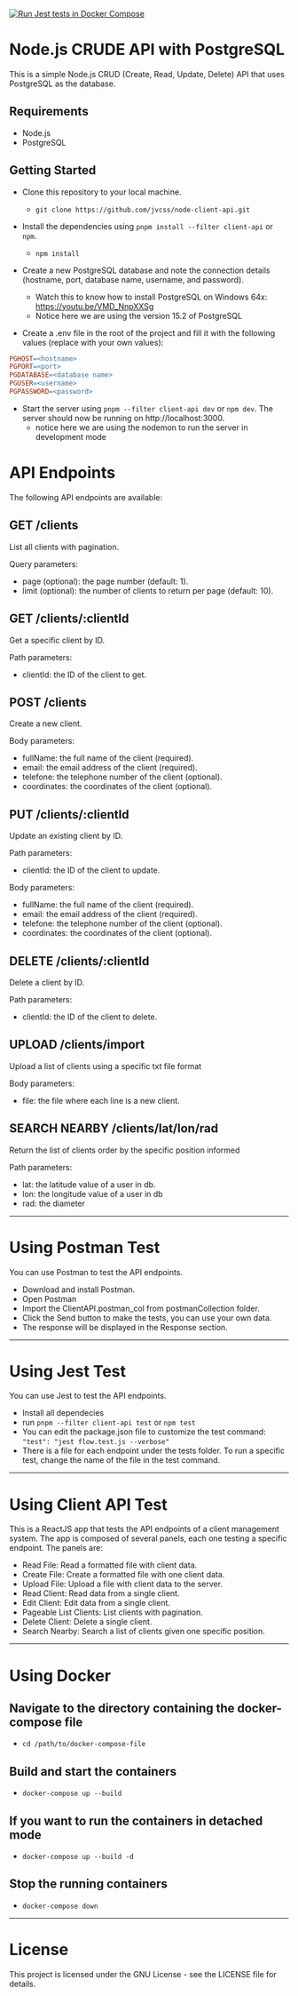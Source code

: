 [![Run Jest tests in Docker Compose](https://github.com/jvcss/pg-node-react-jest/actions/workflows/node.js.yml/badge.svg)](https://github.com/jvcss/pg-node-react-jest/actions/workflows/node.js.yml)

# Node.js CRUDE API with PostgreSQL
This is a simple Node.js CRUD (Create, Read, Update, Delete) API that uses PostgreSQL as the database.

## Requirements
- Node.js
- PostgreSQL

## Getting Started
- Clone this repository to your local machine. 
  - `git clone https://github.com/jvcss/node-client-api.git`

- Install the dependencies using `pnpm install --filter client-api` or `npm`. 
  - `npm install`

- Create a new PostgreSQL database and note the connection details (hostname, port, database name, username, and password).
    - Watch this to know how to install PostgreSQL on Windows 64x: https://youtu.be/VMD_NnpXXSg
    - Notice here we are using the version 15.2 of PostgreSQL

- Create a .env file in the root of the project and fill it with the following values (replace with your own values):


```makefile
PGHOST=<hostname>
PGPORT=<port>
PGDATABASE=<database name>
PGUSER=<username>
PGPASSWORD=<password>
```

- Start the server using `pnpm --filter client-api dev` or `npm dev`.
The server should now be running on http://localhost:3000.
    - notice here we are using the nodemon to run the server in development mode

# API Endpoints

The following API endpoints are available:

## GET /clients

List all clients with pagination.

Query parameters:

- page (optional): the page number (default: 1).
- limit (optional): the number of clients to return per page (default: 10).

## GET /clients/:clientId

Get a specific client by ID.

Path parameters:

- clientId: the ID of the client to get.

## POST /clients
Create a new client.

Body parameters:

- fullName: the full name of the client (required).
- email: the email address of the client (required).
- telefone: the telephone number of the client (optional).
- coordinates: the coordinates of the client (optional).

## PUT /clients/:clientId

Update an existing client by ID.

Path parameters:

- clientId: the ID of the client to update.

Body parameters:

- fullName: the full name of the client (required).
- email: the email address of the client (required).
- telefone: the telephone number of the client (optional).
- coordinates: the coordinates of the client (optional).

## DELETE /clients/:clientId
Delete a client by ID.

Path parameters:

- clientId: the ID of the client to delete.

## UPLOAD /clients/import
Upload a list of clients using a specific txt file format

Body parameters:

- file: the file where each line is a new client.

## SEARCH NEARBY /clients/lat/lon/rad
Return the list of clients order by the specific position informed

Path parameters:

- lat: the latitude value of a user in db.
- lon: the longitude value of a user in db
- rad: the diameter
---

# Using Postman Test
You can use Postman to test the API endpoints.

- Download and install Postman.
- Open Postman 
- Import the ClientAPI.postman_col from postmanCollection folder.
- Click the Send button to make the tests, you can use your own data.
- The response will be displayed in the Response section.

---
# Using Jest Test
You can use Jest to test the API endpoints.

- Install all dependecies
- run `pnpm --filter client-api test` or `npm test`
- You can edit the package.json file to customize the test command: `"test": "jest flow.test.js --verbose"`
- There is a file for each endpoint under the tests folder. To run a specific test, change the name of the file in the test command.

---
# Using Client API Test
This is a ReactJS app that tests the API endpoints of a client management system. The app is composed of several panels, each one testing a specific endpoint. The panels are:

- Read File: Read a formatted file with client data.
- Create File: Create a formatted file with one client data.
- Upload File: Upload a file with client data to the server.
- Read Client: Read data from a single client.
- Edit Client: Edit data from a single client.
- Pageable List Clients: List clients with pagination.
- Delete Client: Delete a single client.
- Search Nearby: Search a list of clients given one specific position.
---
# Using Docker

## Navigate to the directory containing the docker-compose file
- `cd /path/to/docker-compose-file`

## Build and start the containers
- `docker-compose up --build`

## If you want to run the containers in detached mode
- `docker-compose up --build -d`

## Stop the running containers
- `docker-compose down`
---
# License

This project is licensed under the GNU License - see the LICENSE file for details.